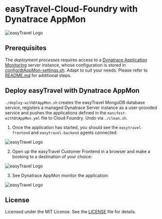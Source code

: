 # easyTravel-Cloud-Foundry with Dynatrace AppMon

![easyTravel Logo](https://github.com/dynatrace-innovationlab/easyTravel-Builder/blob/images/easyTravel-logo.png)

## Prerequisites

The *deployment processes* requires access to a [Dynatrace Application Monitoring]() server instance, whose configuration is stored in [config/dtAppMon-settings.sh](https://github.com/dynatrace-innovationlab/easyTravel-Cloud-Foundry/blob/master/config/dtAppMon-settings.sh). Adapt to suit your needs. Please refer to [README.md](https://github.com/dynatrace-innovationlab/easyTravel-Cloud-Foundry/blob/master/README.md) for additional steps.

## Deploy easyTravel with Dynatrace AppMon

`./deploy-withDtAppMon.sh` creates the easyTravel MongoDB database service, registers a managed Dynatrace Server instance as a user-provided service and pushes the applications defined in the `manifest-withDtAppMon.yml` file to Cloud Foundry. Undo via `./clean.sh`.

1) Once the application has started, you should see the `easytravel-frontend` and `easytravel-backend` agents connected:

![easyTravel Logo](https://github.com/dynatrace-innovationlab/easyTravel-Cloud-Foundry/blob/images/dynatrace-agents-overview.png)

2) Open up the easyTravel Customer Frontend in a browser and make a booking to a destination of your choice:

![easyTravel Logo](https://github.com/dynatrace-innovationlab/easyTravel-Cloud-Foundry/blob/images/easytravel-booking.png)

3) See Dynatrace AppMon monitor the application:

![easyTravel Logo](https://github.com/dynatrace-innovationlab/easyTravel-Cloud-Foundry/blob/images/easytravel-transaction-flow.png)

## License

Licensed under the MIT License. See the [LICENSE](https://github.com/dynatrace-innovationlab/easyTravel-Cloud-Foundry/blob/master/LICENSE) file for details.